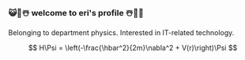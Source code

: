 ### 😺🐳☃️  welcome to eri's profile ☃️🐳😺
Belonging to department physics. Interested in IT-related technology.

$$
H\Psi = \left(-\frac{\hbar^2}{2m}\nabla^2 + V(r)\right)\Psi
$$

<!--
**eri61/eri61** is a ✨ _special_ ✨ repository because its `README.md` (this file) appears on your GitHub profile.

Here are some ideas to get you started:

- 🔭 I’m currently working on ...
- 🌱 I’m currently learning ...
- 👯 I’m looking to collaborate on ...
- 🤔 I’m looking for help with ...
- 💬 Ask me about ...
- 📫 How to reach me: ...
- 😄 Pronouns: ...
- ⚡ Fun fact: ...
-->
